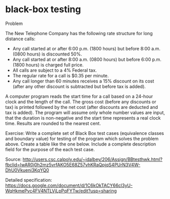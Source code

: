 # black-box testing
Problem
  
The New Telephone Company has the following rate structure for long distance calls:
  - Any call started at or after 6:00 p.m. (1800 hours) but before 8:00 a.m. (0800 hours) is discounted 50%.
  - Any call started at or after 8:00 a.m. (0800 hours) but before 6:00 p.m. (1800 hours) is charged full price.
  - All calls are subject to a 4% Federal tax.
  - The regular rate for a call is $0.35 per minute.
  - Any call longer than 60 minutes receives a 15% discount on its cost (after any other discount is subtracted but before tax is added).

A computer program reads the start time for a call based on a 24-hour clock and the length of the call. The gross cost (before any discounts or tax) is printed followed by the net cost (after discounts are deducted and tax is added).
The program will assume only whole number values are input, that the duration is non-negative and the start time represents a real clock time. Results are rounded to the nearest cent.

Exercise: Write a complete set of Black Box test cases (equivalence classes and boundary value) for testing of the program which solves the problem above. Create a table like the one below.  Include a complete description field for the purpose of the each test case.

Source: http://users.csc.calpoly.edu/~jdalbey/206/Assign/BBtesthwk.html?fbclid=IwAR0j0h2mz5vrfAKO5E68Z57vhKRaQpjqS4PUrN3V4W-DhU0Vkueni3KqYQ0

Detailed specification: https://docs.google.com/document/d/1C6kOkTACY66cl3yU-WqHkmePvc4FV4NTLVjLpPqFYTw/edit?usp=sharing
